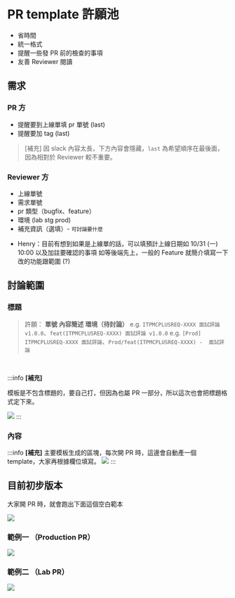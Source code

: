 # PR template 許願池

* 省時間
* 統一格式
* 提醒一些發 PR 前的檢查的事項
* 友善 Reviewer 閱讀


## 需求

### PR 方

* 提醒要到上線單填 pr 單號 (last)
* 提醒要加 tag (last)

> [補充]
> 因 slack 內容太長，下方內容會隱藏，`last` 為希望順序在最後面，因為相對於 Reviewer 較不重要。

### Reviewer 方

* 上線單號
* 需求單號
* pr 類型（bugfix、feature）
* 環境 (lab stg prod)
* 補充資訊（選填）- `可討論要什麼`
- Henry：目前有想到如果是上線單的話，可以填預計上線日期如 10/31 (一) 10:00 以及加註要確認的事項 如等後端先上，一般的 Feature 就簡介填寫一下改的功能跟範圍 (?)


## 討論範圍

### 標題
>許願： **單號** **內容簡述** **環境（待討論）**
> e.g. 
`ITPMCPLUSREQ-XXXX 面試評論 v1.0.0`、`feat(ITPMCPLUSREQ-XXXX) 面試評論 v1.0.0`
> e.g. 
`[Prod] ITPMCPLUSREQ-XXXX 面試評論`、`Prod/feat(ITPMCPLUSREQ-XXXX) -  面試評論`



<br/>

:::info
**[補充]**

模板是不包含標題的，要自己打，但因為也屬 PR 一部分，所以這次也會把標題格式定下來。


![](https://i.imgur.com/1EFwoWG.png)
:::
### 內容



:::info
**[補充]**
主要模板生成的區塊，每次開 PR 時，這邊會自動產一個 template，大家再根據欄位填寫。
![](https://i.imgur.com/2U8QKPy.png)
:::



## 目前初步版本

大家開 PR 時，就會跑出下面這個空白範本

![](https://i.imgur.com/lOTtqd7.png)


### 範例一 （Production PR）
![](https://i.imgur.com/Im8Qbv5.png)

### 範例二 （Lab PR）
![](https://i.imgur.com/zQ6waYO.png)




